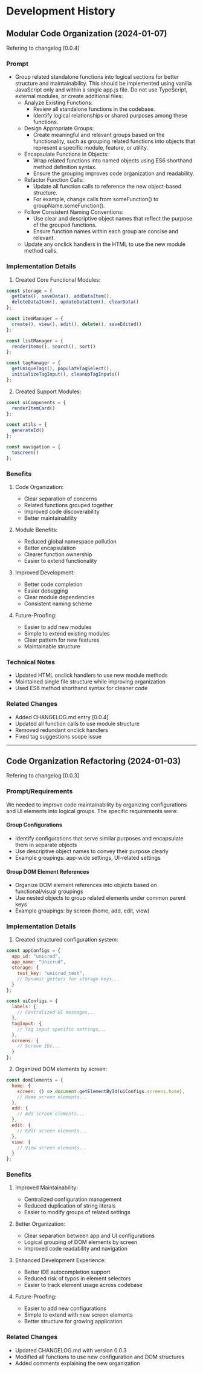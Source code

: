 # Development History

## Modular Code Organization (2024-01-07)
Refering to changelog [0.0.4]

### Prompt
- Group related standalone functions into logical sections for better structure and maintainability. This should be implemented using vanilla JavaScript only and within a single app.js file. Do not use TypeScript, external modules, or create additional files:
  - Analyze Existing Functions:
    - Review all standalone functions in the codebase.
    - Identify logical relationships or shared purposes among these functions.
  - Design Appropriate Groups:
    - Create meaningful and relevant groups based on the functionality, such as grouping related functions into objects that represent a specific module, feature, or utility.
  - Encapsulate Functions in Objects:
    - Wrap related functions into named objects using ES6 shorthand method definition syntax.
    - Ensure the grouping improves code organization and readability.
  - Refactor Function Calls:
    - Update all function calls to reference the new object-based structure.
    - For example, change calls from someFunction() to groupName.someFunction().
  - Follow Consistent Naming Conventions:
    - Use clear and descriptive object names that reflect the purpose of the grouped functions.
    - Ensure function names within each group are concise and relevant.
  - Update any onclick handlers in the HTML to use the new module method calls.

### Implementation Details

1. Created Core Functional Modules:
```javascript
const storage = {
  getData(), saveData(), addDataItem(),
  deleteDataItem(), updateDataItem(), clearData()
};

const itemManager = {
  create(), view(), edit(), delete(), saveEdited()
};

const listManager = {
  renderItems(), search(), sort()
};

const tagManager = {
  getUniqueTags(), populateTagSelect(),
  initializeTagInput(), cleanupTagInputs()
};
```

2. Created Support Modules:
```javascript
const uiComponents = {
  renderItemCard()
};

const utils = {
  generateId()
};

const navigation = {
  toScreen()
};
```

### Benefits

1. Code Organization:
   - Clear separation of concerns
   - Related functions grouped together
   - Improved code discoverability
   - Better maintainability

2. Module Benefits:
   - Reduced global namespace pollution
   - Better encapsulation
   - Clearer function ownership
   - Easier to extend functionality

3. Improved Development:
   - Better code completion
   - Easier debugging
   - Clear module dependencies
   - Consistent naming scheme

4. Future-Proofing:
   - Easier to add new modules
   - Simple to extend existing modules
   - Clear pattern for new features
   - Maintainable structure

### Technical Notes

- Updated HTML onclick handlers to use new module methods
- Maintained single file structure while improving organization
- Used ES6 method shorthand syntax for cleaner code

### Related Changes

- Added CHANGELOG.md entry [0.0.4]
- Updated all function calls to use module structure
- Removed redundant onclick handlers
- Fixed tag suggestions scope issue

-----

## Code Organization Refactoring (2024-01-03)
Refering to changelog [0.0.3]

### Prompt/Requirements
We needed to improve code maintainability by organizing configurations and UI elements into logical groups. The specific requirements were:

#### Group Configurations
- Identify configurations that serve similar purposes and encapsulate them in separate objects
- Use descriptive object names to convey their purpose clearly
- Example groupings: app-wide settings, UI-related settings

#### Group DOM Element References
- Organize DOM element references into objects based on functional/visual groupings
- Use nested objects to group related elements under common parent keys
- Example groupings: by screen (home, add, edit, view)

### Implementation Details

1. Created structured configuration system:
```javascript
const appConfigs = {
  app_id: "unicrud",
  app_name: "Unicrud",
  storage: {
    test_key: "unicrud_test",
    // Dynamic getters for storage keys...
  }
};

const uiConfigs = {
  labels: {
    // Centralized UI messages...
  },
  tagInput: {
    // Tag input specific settings...
  },
  screens: {
    // Screen IDs...
  }
};
```

2. Organized DOM elements by screen:
```javascript
const domElements = {
  home: {
    screen: () => document.getElementById(uiConfigs.screens.home),
    // Home screen elements...
  },
  add: {
    // Add screen elements...
  },
  edit: {
    // Edit screen elements...
  },
  view: {
    // View screen elements...
  }
};
```

### Benefits

1. Improved Maintainability:
   - Centralized configuration management
   - Reduced duplication of string literals
   - Easier to modify groups of related settings

2. Better Organization:
   - Clear separation between app and UI configurations
   - Logical grouping of DOM elements by screen
   - Improved code readability and navigation

3. Enhanced Development Experience:
   - Better IDE autocompletion support
   - Reduced risk of typos in element selectors
   - Easier to track element usage across codebase

4. Future-Proofing:
   - Easier to add new configurations
   - Simple to extend with new screen elements
   - Better structure for growing application

### Related Changes

- Updated CHANGELOG.md with version 0.0.3
- Modified all functions to use new configuration and DOM structures
- Added comments explaining the new organization


